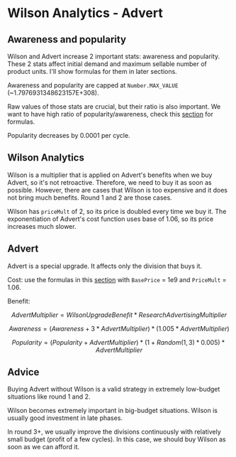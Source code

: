 # Wilson Analytics - Advert

## Awareness and popularity

Wilson and Advert increase 2 important stats: awareness and popularity. These 2 stats affect initial demand and maximum sellable number of product units. I'll show formulas for them in later sections.

Awareness and popularity are capped at `Number.MAX_VALUE` (~1.7976931348623157E+308).

Raw values of those stats are crucial, but their ratio is also important. We want to have high ratio of popularity/awareness, check this [section](./optimal-selling-price-market-ta2.md) for formulas.

Popularity decreases by 0.0001 per cycle.

## Wilson Analytics

Wilson is a multiplier that is applied on Advert's benefits when we buy Advert, so it's not retroactive. Therefore, we need to buy it as soon as possible. However, there are cases that Wilson is too expensive and it does not bring much benefits. Round 1 and 2 are those cases.

Wilson has `priceMult` of 2, so its price is doubled every time we buy it. The exponentiation of Advert's cost function uses base of 1.06, so its price increases much slower.

## Advert

Advert is a special upgrade. It affects only the division that buys it.

Cost: use the formulas in this [section](./unlocks-upgrade-research.md) with `BasePrice` = 1e9 and `PriceMult` = 1.06.

Benefit:

$$AdvertMultiplier = WilsonUpgradeBenefit\ast ResearchAdvertisingMultiplier$$

$$Awareness = (Awareness + 3\ast AdvertMultiplier)\ast(1.005*AdvertMultiplier)$$

$$Popularity = (Popularity + AdvertMultiplier)\ast(1 + {Random(1,3)}\ast{0.005})\ast AdvertMultiplier$$

## Advice

Buying Advert without Wilson is a valid strategy in extremely low-budget situations like round 1 and 2.

Wilson becomes extremely important in big-budget situations. Wilson is usually good investment in late phases.

In round 3+, we usually improve the divisions continuously with relatively small budget (profit of a few cycles). In this case, we should buy Wilson as soon as we can afford it.
